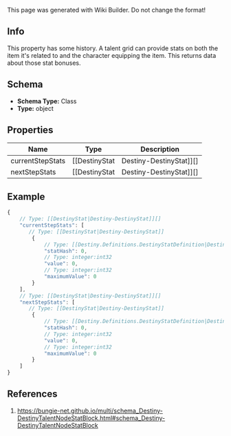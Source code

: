<span class="wiki-builder">This page was generated with Wiki Builder. Do not change the format!</span>

## Info
This property has some history. A talent grid can provide stats on both the item it's related to and the character equipping the item. This returns data about those stat bonuses.

## Schema
* **Schema Type:** Class
* **Type:** object

## Properties
Name | Type | Description
---- | ---- | -----------
currentStepStats | [[DestinyStat|Destiny-DestinyStat]][] | The stat benefits conferred when this talent node is activated for the current Step that is active on the node.
nextStepStats | [[DestinyStat|Destiny-DestinyStat]][] | This is a holdover from the old days of Destiny 1, when a node could be activated multiple times, conferring multiple steps worth of benefits: you would use this property to show what activating the &quot;next&quot; step on the node would provide vs. what the current step is providing. While Nodes are currently not being used this way, the underlying system for this functionality still exists. I hesitate to remove this property while the ability for designers to make such a talent grid still exists. Whether you want to show it is up to you.

## Example
```javascript
{
    // Type: [[DestinyStat|Destiny-DestinyStat]][]
    "currentStepStats": [
       // Type: [[DestinyStat|Destiny-DestinyStat]]
        {
            // Type: [[Destiny.Definitions.DestinyStatDefinition|Destiny-Definitions-DestinyStatDefinition]]:integer:uint32
            "statHash": 0,
            // Type: integer:int32
            "value": 0,
            // Type: integer:int32
            "maximumValue": 0
        }
    ],
    // Type: [[DestinyStat|Destiny-DestinyStat]][]
    "nextStepStats": [
       // Type: [[DestinyStat|Destiny-DestinyStat]]
        {
            // Type: [[Destiny.Definitions.DestinyStatDefinition|Destiny-Definitions-DestinyStatDefinition]]:integer:uint32
            "statHash": 0,
            // Type: integer:int32
            "value": 0,
            // Type: integer:int32
            "maximumValue": 0
        }
    ]
}

```

## References
1. https://bungie-net.github.io/multi/schema_Destiny-DestinyTalentNodeStatBlock.html#schema_Destiny-DestinyTalentNodeStatBlock

